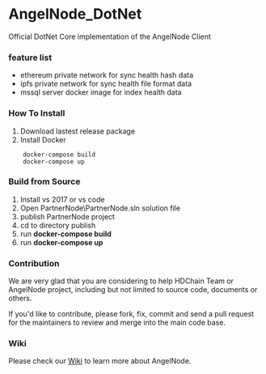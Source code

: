 # AngelNode_DotNet
Official DotNet Core implementation of the AngelNode Client


### feature list
* ethereum private network for sync health hash data
* ipfs private network for sync health file format data
* mssql server docker image for index health data

### How To Install
1. Download lastest release package
2. Install Docker 
   
```
    docker-compose build
    docker-compose up  

```

### Build from Source
1. Install vs 2017 or vs code 
2. Open PartnerNode\PartnerNode.sln solution file
3. publish PartnerNode project
4. cd to directory publish
5. run **docker-compose build**
6. run **docker-compose up**


### Contribution
We are very glad that you are considering to help HDChain Team or AngelNode project, including but not limited to source code, documents or others.

If you'd like to contribute, please fork, fix, commit and send a pull request for the maintainers to review and merge into the main code base.

### Wiki
Please check our [Wiki](https://github.com/HDChain/AngelNode_Wiki) to learn more about AngelNode.